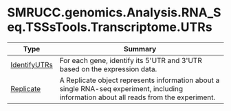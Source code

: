 ﻿
# SMRUCC.genomics.Analysis.RNA_Seq.TSSsTools.Transcriptome.UTRs

|Type|Summary|
|----|-------|
|[IdentifyUTRs](./IdentifyUTRs.md)|For each gene, identify its 5'UTR and 3'UTR based on the expression data.|
|[Replicate](./Replicate.md)|A Replicate object represents information about a single RNA-seq experiment, including information about all reads from the experiment.|

